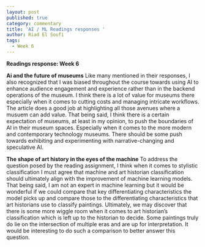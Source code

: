 ```yaml
---
layout: post
published: true
category: commentary
title: 'AI / ML Readings responses '
author: Riad El Soufi
tags:
  - Week 6
---
```

**Readings response: Week 6** 

**Ai and the future of museums** 
Like many mentioned in their responses, I also recognized that I was biased throughout the course towards using AI to enhance audience engagement and experience rather than in the backend operations of the museum. I think there is a lot of value for museums there especially when it comes to cutting costs and managing intricate workflows. The article does a good job at highlighting all those avenues where a musuem can add value. 
 That being said, I think there is a certain expectation of museums, at least in my opinion, to push the boundaries of AI in their museum spaces. Especially when it comes to the more modern and contemporary technology museums. There should be some push towards exhibiting and experimenting with narrative-changing and speculative AI. 

**The shape of art history in the eyes of the machine** 
To address the question posed by the reading assignment, I think when it comes to stylistic classification I must agree that machine and art historian classification should ultimately align with the improvement of machine learning models. That being said, I am not an expert in machine learning but it would be wonderful if we could compare that key differentiating characteristics the model picks up and compare those to the differentiating characteristics that art historians use to classify paintings. Ultimately, we may discover that there is some more wiggle room when it comes to art historian’s classification which is left up to the historian to decide. Some paintings truly do lie on the intersection of multiple eras and are up for interpretation. It would be interesting to do such a comparison to better answer this question. 
